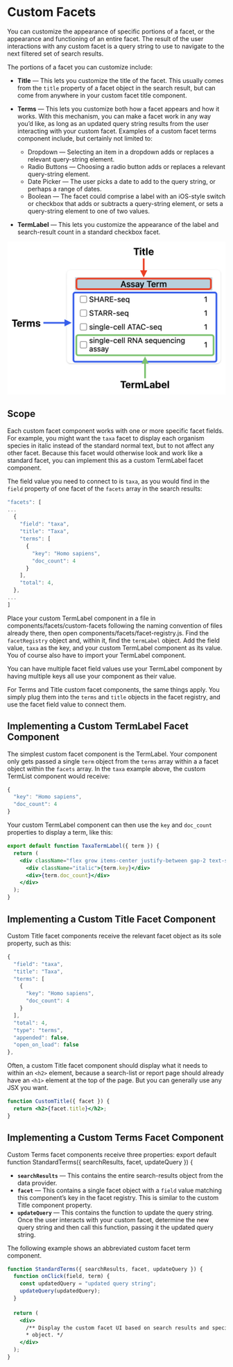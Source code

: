 # Custom Facets

You can customize the appearance of specific portions of a facet, or the appearance and functioning of an entire facet. The result of the user interactions with any custom facet is a query string to use to navigate to the next filtered set of search results.

The portions of a facet you can customize include:

- **Title** — This lets you customize the title of the facet. This usually comes from the `title` property of a facet object in the search result, but can come from anywhere in your custom facet title component.

- **Terms** — This lets you customize both how a facet appears and how it works. With this mechanism, you can make a facet work in any way you’d like, as long as an updated query string results from the user interacting with your custom facet. Examples of a custom facet terms component include, but certainly not limited to:

  - Dropdown — Selecting an item in a dropdown adds or replaces a relevant query-string element.
  - Radio Buttons — Choosing a radio button adds or replaces a relevant query-string element.
  - Date Picker — The user picks a date to add to the query string, or perhaps a range of dates.
  - Boolean — The facet could comprise a label with an iOS-style switch or checkbox that adds or subtracts a query-string element, or sets a query-string element to one of two values.

- **TermLabel** — This lets you customize the appearance of the label and search-result count in a standard checkbox facet.

![customizable parts of a facet](./img/custom-facet-parts.png)

<a name="scope"></a>

## Scope

Each custom facet component works with one or more specific facet fields. For example, you might want the `taxa` facet to display each organism species in italic instead of the standard normal text, but to not affect any other facet. Because this facet would otherwise look and work like a standard facet, you can implement this as a custom TermLabel facet component.

The field value you need to connect to is `taxa`, as you would find in the `field` property of one facet of the `facets` array in the search results:

```javascript
"facets": [
...
  {
    "field": "taxa",
    "title": "Taxa",
    "terms": [
      {
        "key": "Homo sapiens",
        "doc_count": 4
      }
    ],
    "total": 4,
  },
...
]
```

Place your custom TermLabel component in a file in components/facets/custom-facets following the naming convention of files already there, then open components/facets/facet-registry.js. Find the `facetRegistry` object and, within it, find the `termLabel` object. Add the field value, `taxa` as the key, and your custom TermLabel component as its value. You of course also have to import your TermLabel component.

You can have multiple facet field values use your TermLabel component by having multiple keys all use your component as their value.

For Terms and Title custom facet components, the same things apply. You simply plug them into the `terms` and `title` objects in the facet registry, and use the facet field value to connect them.

## Implementing a Custom TermLabel Facet Component

The simplest custom facet component is the TermLabel. Your component only gets passed a single `term` object from the `terms` array within a a facet object within the `facets` array. In the `taxa` example above, the custom TermList component would receive:

```javascript
{
  "key": "Homo sapiens",
  "doc_count": 4
}
```

Your custom TermLabel component can then use the `key` and `doc_count` properties to display a term, like this:

```jsx
export default function TaxaTermLabel({ term }) {
  return (
    <div className="flex grow items-center justify-between gap-2 text-sm font-normal leading-[1.1]">
      <div className="italic">{term.key}</div>
      <div>{term.doc_count}</div>
    </div>
  );
}
```

## Implementing a Custom Title Facet Component

Custom Title facet components receive the relevant facet object as its sole property, such as this:

```javascript
{
  "field": "taxa",
  "title": "Taxa",
  "terms": [
    {
      "key": "Homo sapiens",
      "doc_count": 4
    }
  ],
  "total": 4,
  "type": "terms",
  "appended": false,
  "open_on_load": false
},
```

Often, a custom Title facet component should display what it needs to within an `<h2>` element, because a search-list or report page should already have an `<h1>` element at the top of the page. But you can generally use any JSX you want.

```jsx
function CustomTitle({ facet }) {
  return <h2>{facet.title}</h2>;
}
```

## Implementing a Custom Terms Facet Component

Custom Terms facet components receive three properties:
export default function StandardTerms({ searchResults, facet, updateQuery }) {

- **`searchResults`** — This contains the entire search-results object from the data provider.
- **`facet`** — This contains a single facet object with a `field` value matching this component’s key in the facet registry. This is similar to the custom Title component property.
- **`updateQuery`** — This contains the function to update the query string. Once the user interacts with your custom facet, determine the new query string and then call this function, passing it the updated query string.

The following example shows an abbreviated custom facet term component.

```jsx
function StandardTerms({ searchResults, facet, updateQuery }) {
  function onClick(field, term) {
    const updatedQuery = "updated query string";
    updateQuery(updatedQuery);
  }

  return (
    <div>
      /** Display the custom facet UI based on search results and specific facet
      * object. */
    </div>
  );
}
```
